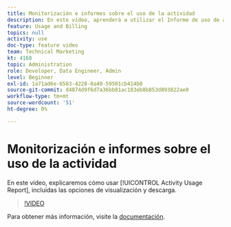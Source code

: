 ```yaml
---
title: Monitorización e informes sobre el uso de la actividad
description: En este vídeo, aprenderá a utilizar el Informe de uso de actividades, incluidas las opciones de visualización y descarga.
feature: Usage and Billing
topics: null
activity: use
doc-type: feature video
team: Technical Marketing
kt: 4168
topic: Administration
role: Developer, Data Engineer, Admin
level: Beginner
exl-id: 1a71ad6e-6583-4228-8a40-59501cb414b0
source-git-commit: d4874d9f6d7a36bb81ac183eb8b853d893822ae0
workflow-type: tm+mt
source-wordcount: '51'
ht-degree: 0%

---
```


# Monitorización e informes sobre el uso de la actividad

En este vídeo, explicaremos cómo usar [!UICONTROL Activity Usage Report], incluidas las opciones de visualización y descarga.

>[!VIDEO](https://video.tv.adobe.com/v/31443/?quality=12)

Para obtener más información, visite la [documentación](https://experienceleague.adobe.com/docs/audience-manager/user-guide/features/administration/activity-usage-reporting.html?lang=es).
